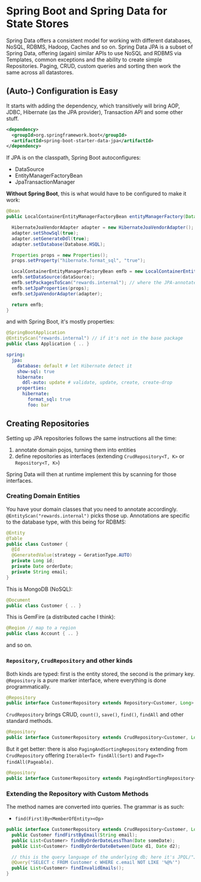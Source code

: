 # Spring Boot and Spring Data for State Stores

Spring Data offers a consistent model for working with different databases, NoSQL, RDBMS, Hadoop, Caches and so on.
Spring Data JPA is a subset of Spring Data, offering (again) similar APIs to use NoSQL and RDBMS via Templates, common exceptions and the ability to create simple Repositories. Paging, CRUD, custom queries and sorting then work the same across all datastores.

## (Auto-) Configuration is Easy

It starts with adding the dependency, which transitively will bring AOP, JDBC, Hibernate (as the JPA provider), Transaction API and some other stuff.

```xml
<dependency>
  <groupId>org.springframework.boot</groupId>
  <artifactId>spring-boot-starter-data-jpa</artifactId>
</dependency>
```

If JPA is on the classpath, Spring Boot autoconfigures:

* DataSource
* EntityManagerFactoryBean
* JpaTransactionManager

__Without Spring Boot__, this is what would have to be configured to make it work:

```java
@Bean
public LocalContainerEntityManagerFactoryBean entityManagerFactory(DataSource dataSource) {

  HibernateJoaVendorAdapter adapter = new HibernateJoaVendorAdapter();
  adapter.setShowSql(true);
  adapter.setGenerateDdl(true);
  adapter.setDatabase(Database.HSQL);

  Properties props = new Properties();
  props.setProperty("hibernate.format_sql", "true");

  LocalContainerEntityManagerFactoryBean emfb = new LocalContainerEntityManagerFactoryBean();
  emfb.setDataSource(dataSource);
  emfb.setPackagesToScan("rewards.internal"); // where the JPA-annotated entity POJOs are
  emfb.setJpaProperties(props);
  emfb.setJpaVendorAdapter(adapter);

  return emfb;
}
```

and with Spring Boot, it's mostly properties:

```java
@SpringBootApplication
@EntityScan("rewards.internal") // if it's not in the base package
public class Application { .. }
```

```yaml
spring:
  jpa:
    database: default # let Hibernate detect it
    show-sql: true
    hibernate:
      ddl-auto: update # validate, update, create, create-drop
    properties:
      hibernate:
        format_sql: true
        foo: bar
```

## Creating Repositories

Setting up JPA repositories follows the same instructions all the time:

1. annotate domain pojos, turning them into entities
2. define repositories as interfaces (extending `CrudRepository<T, K>` or `Repository<T, K>`)

Spring Data will then at runtime implement this by scanning for those interfaces.

### Creating Domain Entities

You have your domain classes that you need to annotate accordingly. `@EntityScan("rewards.internal")` picks those up.
Annotations are specific to the database type, with this being for RDBMS:

```java
@Entity
@Table
public class Customer {
  @Id
  @GeneratedValue(strategy = GerationType.AUTO)
  private Long id;
  private Date orderDate;
  private String email;
}
```

This is MongoDB (NoSQL):

```java
@Document
public class Customer { .. }
```

This is GemFire (a distributed cache I think):

```java
@Region // map to a region
public class Account { .. }
```

and so on.

### `Repository`, `CrudRepository` and other kinds

Both kinds are typed: first is the entity stored, the second is the primary key.
`@Repository` is a pure marker interface, where everything is done programmatically.

```java
@Repository
public interface CustomerRepository extends Repository<Customer, Long> { .. }
```

`CrudRepository` brings CRUD, `count()`, `save()`, `find()`, `findAll` and other standard methods.

```java
@Repository
public interface CustomerRepository extends CrudRepository<Customer, Long> { .. }
```

But it get better: there is also `PagingAndSortingRepository` extending from `CrudRepository` offering `Iterable<T> findAll(Sort)` and `Page<T> findAll(Pageable)`.

```java
@Repository
public interface CustomerRepository extends PagingAndSortingRepository<Customer, Long> { .. }
```

### Extending the Repository with Custom Methods

The method names are converted into queries. The grammar is as such:

* `find(First)By<MemberOfEntity><Op>`

```java
public interface CustomerRepository extends CrudRepository<Customer, Long> {
  public Customer findFirstByEmail(String email);
  public List<Customer> findByOrderDateLessThan(Date someDate);
  public List<Customer> findByOrderDateBetween(Date d1, Date d2);

  // this is the query language of the underlying db; here it's JPQL/"Java Persistence Query Language"
  @Query("SELECT c FROM Customer c WHERE c.email NOT LIKE '%@%'")
  public List<Customer> findInvalidEmails();
}
```





